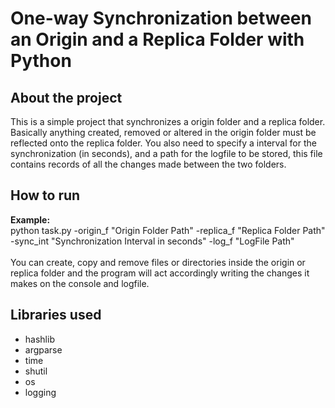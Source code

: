 # One-way Synchronization between an Origin and a Replica Folder with Python

## About the project
This is a simple project that synchronizes a origin folder and a replica folder. Basically anything created, removed or altered in the origin folder must be reflected onto the replica folder. You also need to specify a interval for the synchronization (in seconds), and a path for the logfile to be stored, this file contains records of all the changes made between the two folders.

## How to run

**Example:**\
python task.py -origin_f "Origin Folder Path" -replica_f "Replica Folder Path" -sync_int "Synchronization Interval in seconds" -log_f "LogFile Path" 
\
\
You can create, copy and remove files or directories inside the origin or replica folder and the program will act accordingly writing the changes it makes on the console and logfile.
## Libraries used
- hashlib
- argparse
- time
- shutil
- os
- logging
